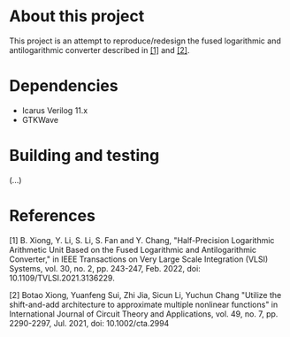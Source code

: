 # About this project

This project is an attempt to reproduce/redesign the fused logarithmic and antilogarithmic
converter described in [[1]](#1) and [[2]](#2).

# Dependencies

- Icarus Verilog 11.x
- GTKWave

# Building and testing

(...)

#

# References
<a id="1">[1]</a>
B. Xiong, Y. Li, S. Li, S. Fan and Y. Chang, 
"Half-Precision Logarithmic Arithmetic Unit Based on the Fused Logarithmic and Antilogarithmic Converter," 
in IEEE Transactions on Very Large Scale Integration (VLSI) Systems, vol. 30, no. 2, pp. 243-247, Feb. 2022, doi: 10.1109/TVLSI.2021.3136229.

<a id="2">[2]</a>
Botao Xiong, Yuanfeng Sui, Zhi Jia, Sicun Li, Yuchun Chang
"Utilize the shift-and-add architecture to approximate multiple nonlinear functions"
in International Journal of Circuit Theory and Applications, vol. 49, no. 7, pp. 2290-2297, Jul. 2021, doi: 10.1002/cta.2994
